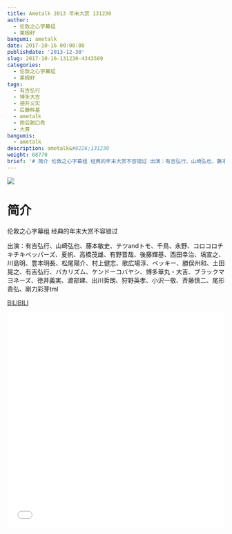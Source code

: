 ```yaml
---
title: Ametalk 2013 年末大赏 131230
author:
  - 伦敦之心字幕组
  - 莱姆籽
bangumi: ametalk
date: 2017-10-16 00:00:00
publishdate: '2013-12-30'
slug: 2017-10-16-131230-4343589
categories:
  - 伦敦之心字幕组
  - 莱姆籽
tags:
  - 有吉弘行
  - 博多大吉
  - 德井义实
  - 后藤辉基
  - ametalk
  - 雨后脱口秀
  - 大賞
bangumis:
  - ametalk
description: ametalk&#8226;131230
weight: 68770
brief: '# 简介 伦敦之心字幕组 经典的年末大赏不容错过 出演：有吉弘行、山崎弘也、藤本敏史、テツandトモ、千鳥、永野、コロコロチキチキペッパーズ、夏帆、高橋茂雄、有野晋哉、後藤輝基、西田幸治、塙宣之、川島明、豊本明長、松尾陽介、村上健志、歌広場淳、ベッキー、勝俣州和、土田晃之、有吉弘行、バカリズム、ケンドーコバヤシ、博多華丸・大吉、ブラックマヨネーズ、徳井義実、渡部建、出川哲朗、狩野英孝、小沢一敬、斉藤慎二、尾形貴弘、剛力彩芽tml'
---
```


![](https://i.imgur.com/z8It3uh.jpg)

# 简介  
伦敦之心字幕组 经典的年末大赏不容错过


出演：有吉弘行、山崎弘也、藤本敏史、テツandトモ、千鳥、永野、コロコロチキチキペッパーズ、夏帆、高橋茂雄、有野晋哉、後藤輝基、西田幸治、塙宣之、川島明、豊本明長、松尾陽介、村上健志、歌広場淳、ベッキー、勝俣州和、土田晃之、有吉弘行、バカリズム、ケンドーコバヤシ、博多華丸・大吉、ブラックマヨネーズ、徳井義実、渡部建、出川哲朗、狩野英孝、小沢一敬、斉藤慎二、尾形貴弘、剛力彩芽tml

  [BILIBILI](https://www.bilibili.com/video/av4343589/)


<div class="vcontainer">  <iframe class='video' src="//www.bilibili.com/blackboard/player.html?aid=4343589" width="100%" height="500" frameborder="0" allowfullscreen="allowfullscreen"></iframe></div>
